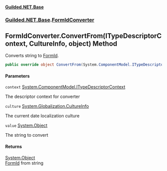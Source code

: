 
#### [Guilded.NET.Base](Guilded_NET_Base 'Guilded.NET.Base')
### [Guilded.NET.Base](Guilded_NET_Base#Guilded_NET_Base 'Guilded.NET.Base').[FormIdConverter](FormIdConverter 'Guilded.NET.Base.FormIdConverter')
## FormIdConverter.ConvertFrom(ITypeDescriptorContext, CultureInfo, object) Method

Converts string to [FormId](FormId 'Guilded.NET.Base.FormId').
```csharp
public override object ConvertFrom(System.ComponentModel.ITypeDescriptorContext context, System.Globalization.CultureInfo culture, object value);
```

#### Parameters

<a name='Guilded_NET_Base_FormIdConverter_ConvertFrom(System_ComponentModel_ITypeDescriptorContext_System_Globalization_CultureInfo_object)_context'></a>
`context` [System.ComponentModel.ITypeDescriptorContext](https://docs.microsoft.com/en-us/dotnet/api/System.ComponentModel.ITypeDescriptorContext 'System.ComponentModel.ITypeDescriptorContext')

The descriptor context for converter

<a name='Guilded_NET_Base_FormIdConverter_ConvertFrom(System_ComponentModel_ITypeDescriptorContext_System_Globalization_CultureInfo_object)_culture'></a>
`culture` [System.Globalization.CultureInfo](https://docs.microsoft.com/en-us/dotnet/api/System.Globalization.CultureInfo 'System.Globalization.CultureInfo')

The current date localization culture

<a name='Guilded_NET_Base_FormIdConverter_ConvertFrom(System_ComponentModel_ITypeDescriptorContext_System_Globalization_CultureInfo_object)_value'></a>
`value` [System.Object](https://docs.microsoft.com/en-us/dotnet/api/System.Object 'System.Object')

The string to convert


#### Returns
[System.Object](https://docs.microsoft.com/en-us/dotnet/api/System.Object 'System.Object')  
[FormId](FormId 'Guilded.NET.Base.FormId') from string
